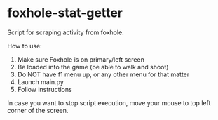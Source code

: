 # foxhole-stat-getter
Script for scraping activity from foxhole.

How to use:
1. Make sure Foxhole is on primary/left screen
2. Be loaded into the game (be able to walk and shoot)
3. Do NOT have f1 menu up, or any other menu for that matter
4. Launch main.py
5. Follow instructions

In case you want to stop script execution, move your mouse to top left corner of the screen.

